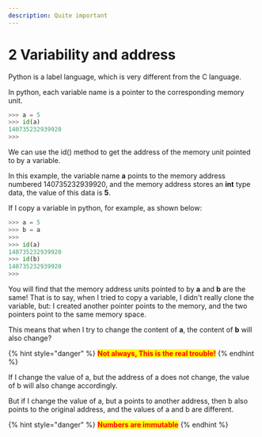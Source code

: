 ```yaml
---
description: Quite important
---
```


# 2 Variability and address

Python is a label language, which is very different from the C language.&#x20;

In python, each variable name is a pointer to the corresponding memory unit.

```python
>>> a = 5
>>> id(a)
140735232939920
>>> 
```

We can use the id() method to get the address of the memory unit pointed to by a variable.

In this example, the variable name **a** points to the memory address numbered 140735232939920, and the memory address stores an **int** type data, the value of this data is **5**.



If I copy a variable in python, for example, as shown below:

```python
>>> a = 5
>>> b = a
>>> 
>>> id(a)
140735232939920
>>> id(b)
140735232939920
>>> 
```

You will find that the memory address units pointed to by **a** and **b** are the same! That is to say, when I tried to copy a variable, I didn't really clone the variable, but: I created another pointer points to the memory, and the two pointers point to the same memory space.

This means that when I try to change the content of **a**, the content of **b** will also change?

{% hint style="danger" %}
<mark style="color:red;">**Not always, This is the real trouble!**</mark>
{% endhint %}

If I change the value of a, but the address of a does not change, the value of b will also change accordingly.&#x20;

But if I change the value of a, but a points to another address, then b also points to the original address, and the values of a and b are different.













{% hint style="danger" %}
<mark style="color:red;">**Numbers are immutable**</mark>
{% endhint %}







